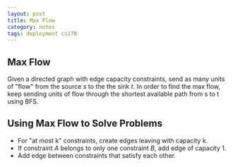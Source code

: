 ```yaml
---
layout: post
title: Max Flow
category: notes
tags: deployment cs170
---
```


## Max Flow
Given a directed graph with edge capacity constraints, send as many units of "flow" from the source *s* to the the sink *t*.
In order to find the max flow, keep sending units of flow through the shortest available path from s to t using BFS.

## Using Max Flow to Solve Problems
* For "at most k" constraints, create edges leaving with capacity k.
* If constraint *A* belongs to only one constraint *B*, add edge of capacity 1.
* Add edge between constraints that satisfy each other.